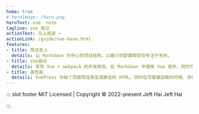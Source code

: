 ```yaml
---
home: true
# heroImage: /hero.png
heroText: vue  note
tagline: vue 笔记
actionText: 马上阅读 →
actionLink: /guide/vue-base.html
features:
- title: 简洁至上
  details: 以 Markdown 为中心的项目结构，以最少的配置帮助你专注于写作。
- title: Vue驱动
  details: 享受 Vue + webpack 的开发体验，在 Markdown 中使用 Vue 组件，同时可以使用 Vue 来开发自定义主题。
- title: 高性能
  details: VuePress 为每个页面预渲染生成静态的 HTML，同时在页面被加载的时候，将作为 SPA 运行。
---
```


::: slot footer
MIT Licensed | Copyright © 2022-present Jeft Hai Jeft Hai <br />
<!-- [粤ICP备2022016851号-1](https://beian.miit.gov.cn/#/Integrated/index) -->
:::
